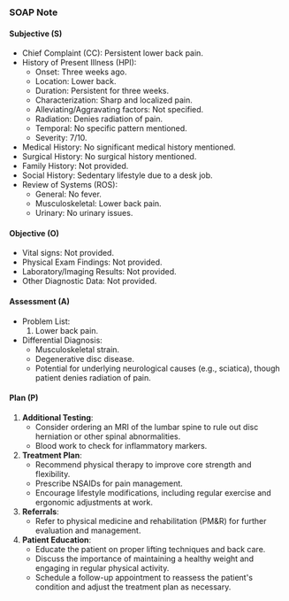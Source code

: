 ### SOAP Note
#### **Subjective (S)**
- Chief Complaint (CC): Persistent lower back pain.
- History of Present Illness (HPI):
  - Onset: Three weeks ago.
  - Location: Lower back.
  - Duration: Persistent for three weeks.
  - Characterization: Sharp and localized pain.
  - Alleviating/Aggravating factors: Not specified.
  - Radiation: Denies radiation of pain.
  - Temporal: No specific pattern mentioned.
  - Severity: 7/10.
- Medical History: No significant medical history mentioned.
- Surgical History: No surgical history mentioned.
- Family History: Not provided.
- Social History: Sedentary lifestyle due to a desk job.
- Review of Systems (ROS):
  - General: No fever.
  - Musculoskeletal: Lower back pain.
  - Urinary: No urinary issues.

#### **Objective (O)**
- Vital signs: Not provided.
- Physical Exam Findings: Not provided.
- Laboratory/Imaging Results: Not provided.
- Other Diagnostic Data: Not provided.

#### **Assessment (A)**
- Problem List:
  1. Lower back pain.
- Differential Diagnosis:
  - Musculoskeletal strain.
  - Degenerative disc disease.
  - Potential for underlying neurological causes (e.g., sciatica), though patient denies radiation of pain.

#### **Plan (P)**
1. **Additional Testing**:
   - Consider ordering an MRI of the lumbar spine to rule out disc herniation or other spinal abnormalities.
   - Blood work to check for inflammatory markers.
2. **Treatment Plan**:
   - Recommend physical therapy to improve core strength and flexibility.
   - Prescribe NSAIDs for pain management.
   - Encourage lifestyle modifications, including regular exercise and ergonomic adjustments at work.
3. **Referrals**:
   - Refer to physical medicine and rehabilitation (PM&R) for further evaluation and management.
4. **Patient Education**:
   - Educate the patient on proper lifting techniques and back care.
   - Discuss the importance of maintaining a healthy weight and engaging in regular physical activity.
   - Schedule a follow-up appointment to reassess the patient's condition and adjust the treatment plan as necessary.